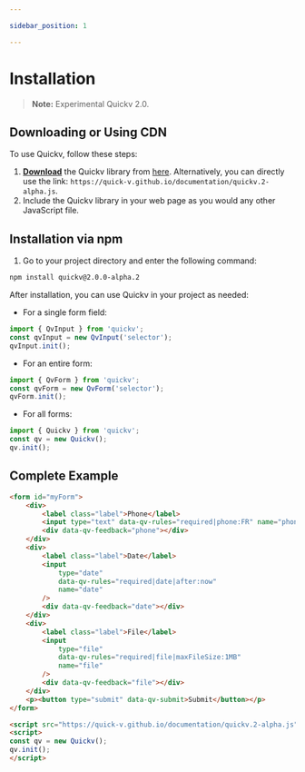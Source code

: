 ```yaml
---

sidebar_position: 1

---
```


# Installation

> **Note:** Experimental Quickv 2.0.

## Downloading or Using CDN

To use Quickv, follow these steps:

1. **[Download](https://quick-v.github.io/documentation/quickv.2-alpha.js)** the Quickv library from [here](https://quick-v.github.io/documentation/quickv.2-alpha.js). Alternatively, you can directly use the link: `https://quick-v.github.io/documentation/quickv.2-alpha.js`.
2. Include the Quickv library in your web page as you would any other JavaScript file.

## Installation via npm

1. Go to your project directory and enter the following command:

```bash
npm install quickv@2.0.0-alpha.2
```

After installation, you can use Quickv in your project as needed:

- For a single form field:

```js
import { QvInput } from 'quickv';
const qvInput = new QvInput('selector');
qvInput.init();
```

- For an entire form:

```js
import { QvForm } from 'quickv';
const qvForm = new QvForm('selector');
qvForm.init();
```

- For all forms:

```js
import { Quickv } from 'quickv';
const qv = new Quickv();
qv.init();
```

## Complete Example

```html
<form id="myForm">
    <div>
        <label class="label">Phone</label>
        <input type="text" data-qv-rules="required|phone:FR" name="phone" />
        <div data-qv-feedback="phone"></div>
    </div>
    <div>
        <label class="label">Date</label>
        <input
            type="date"
            data-qv-rules="required|date|after:now"
            name="date"
        />
        <div data-qv-feedback="date"></div>
    </div>
    <div>
        <label class="label">File</label>
        <input
            type="file"
            data-qv-rules="required|file|maxFileSize:1MB"
            name="file"
        />
        <div data-qv-feedback="file"></div>
    </div>
    <p><button type="submit" data-qv-submit>Submit</button></p>
</form>

<script src="https://quick-v.github.io/documentation/quickv.2-alpha.js"></script>
<script>
const qv = new Quickv();
qv.init();
</script>
```